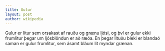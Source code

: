 ```yaml
---
title: Gulur
layout: post
author: wikipedia
---
```

Gulur er litur sem orsakast af rauðu og grænu ljósi, og því er gulur ekki frumlitur þegar um ljósblöndun er að ræða. En þegar lituðu bleki er blandað saman er gulur frumlitur, sem ásamt bláum lit myndar grænan.